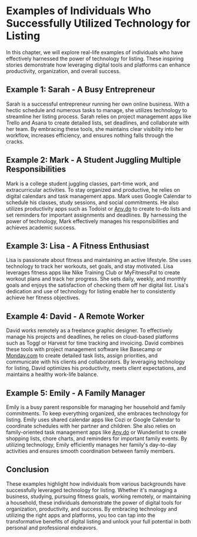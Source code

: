 Examples of Individuals Who Successfully Utilized Technology for Listing
===================================================================================

In this chapter, we will explore real-life examples of individuals who have effectively harnessed the power of technology for listing. These inspiring stories demonstrate how leveraging digital tools and platforms can enhance productivity, organization, and overall success.

Example 1: Sarah - A Busy Entrepreneur
--------------------------------------

Sarah is a successful entrepreneur running her own online business. With a hectic schedule and numerous tasks to manage, she utilizes technology to streamline her listing process. Sarah relies on project management apps like Trello and Asana to create detailed lists, set deadlines, and collaborate with her team. By embracing these tools, she maintains clear visibility into her workflow, increases efficiency, and ensures nothing falls through the cracks.

Example 2: Mark - A Student Juggling Multiple Responsibilities
--------------------------------------------------------------

Mark is a college student juggling classes, part-time work, and extracurricular activities. To stay organized and productive, he relies on digital calendars and task management apps. Mark uses Google Calendar to schedule his classes, study sessions, and social commitments. He also utilizes productivity apps such as Todoist or [Any.do](http://Any.do) to create to-do lists and set reminders for important assignments and deadlines. By harnessing the power of technology, Mark effectively manages his responsibilities and achieves academic success.

Example 3: Lisa - A Fitness Enthusiast
--------------------------------------

Lisa is passionate about fitness and maintaining an active lifestyle. She uses technology to track her workouts, set goals, and stay motivated. Lisa leverages fitness apps like Nike Training Club or MyFitnessPal to create workout plans and track her progress. She sets daily, weekly, and monthly goals and enjoys the satisfaction of checking them off her digital list. Lisa's dedication and use of technology for listing enable her to consistently achieve her fitness objectives.

Example 4: David - A Remote Worker
----------------------------------

David works remotely as a freelance graphic designer. To effectively manage his projects and deadlines, he relies on cloud-based platforms such as Toggl or Harvest for time tracking and invoicing. David combines these tools with project management software like Basecamp or [Monday.com](http://Monday.com) to create detailed task lists, assign priorities, and communicate with his clients and collaborators. By leveraging technology for listing, David optimizes his productivity, meets client expectations, and maintains a healthy work-life balance.

Example 5: Emily - A Family Manager
-----------------------------------

Emily is a busy parent responsible for managing her household and family commitments. To keep everything organized, she embraces technology for listing. Emily uses shared calendar apps like Cozi or Google Calendar to coordinate schedules with her partner and children. She also relies on family-oriented task management apps like [Any.do](http://Any.do) or Wunderlist to create shopping lists, chore charts, and reminders for important family events. By utilizing technology, Emily efficiently manages her family's day-to-day activities and ensures smooth coordination between family members.

Conclusion
----------

These examples highlight how individuals from various backgrounds have successfully leveraged technology for listing. Whether it's managing a business, studying, pursuing fitness goals, working remotely, or maintaining a household, these individuals demonstrate the power of digital tools for organization, productivity, and success. By embracing technology and utilizing the right apps and platforms, you too can tap into the transformative benefits of digital listing and unlock your full potential in both personal and professional endeavors.
